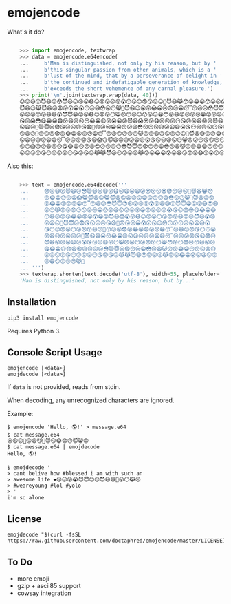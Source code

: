 # emojencode


What's it do?

```python

    >>> import emojencode, textwrap
    >>> data = emojencode.e64encode(
    ...     b'Man is distinguished, not only by his reason, but by '
    ...     b'this singular passion from other animals, which is a '
    ...     b'lust of the mind, that by a perseverance of delight in '
    ...     b'the continued and indefatigable generation of knowledge, '
    ...     b'exceeds the short vehemence of any carnal pleasure.')
    >>> print('\n'.join(textwrap.wrap(data, 40)))
    😓😖😅😮😈😆😥😳😈😆😑😩😜😷😑😩😛😦😝😵😚😗😍😨😙😖😐😬😈😆😹😯😝😂😁😯😛😦😱😹
    😈😆😉😹😈😆😡😩😜😲😁😲😙😖😅😳😛😶😸😬😈😆😉😵😝😂😁😢😞😒😁😴😚😆😥😳😈😇😍😩
    😛😦😝😵😛😆😅😲😈😇😁😡😜😷😍😩😛😶😸😠😙😧😉😯😛😒😁😯😝😆😡😥😜😢😁😡😛😦😥😭
    😘😖😱😳😋😂😁😷😚😆😥😣😚😂😁😩😜😲😁😡😈😆😱😵😜😷😐😠😛😶😘😠😝😆😡😥😈😆😵😩
    😛😦😐😬😈😇😑😨😘😗😐😠😘😧😤😠😘😒😁😰😙😗😉😳😙😗😙😥😜😦😅😮😘😶😔😠😛😶😘😠
    😙😆😕😬😚😖😝😨😝😂😁😩😛😢😁😴😚😆😔😠😘😶😽😮😝😆😥😮😝😖😕😤😈😆😅😮😙😂😁😩
    😛😦😑😥😙😦😅😴😚😖😝😡😘😦😱😥😈😆😝😥😛😦😕😲😘😗😑😩😛😶😸😠😛😶😘😠😚😶😹😯
    😝😶😱😥😙😆😝😥😋😂😁😥😞😆😍😥😙😖😑😳😈😇😑😨😙😒😁😳😚😆😽😲😝😂😁😶😙😖😡😥
    😛😖😕😮😘😶😔😠😛😶😘😠😘😖😹😹😈😆😍😡😜😦😹😡😛😂😁😰😛😆😕😡😜😷😕😲😙😒😸💩

```

Also this:

```python

    >>> text = emojencode.e64decode('''
    ...     😓😖😅😮😈😆😥😳😈😆😑😩😜😷😑😩😛😦😝😵😚😗😍😨😙😖😐😬😈😆😹😯
    ...     😝😂😁😯😛😦😱😹😈😆😉😹😈😆😡😩😜😲😁😲😙😖😅😳😛😶😸😬😈😆😉😵
    ...     😝😂😁😢😞😒😁😴😚😆😥😳😈😇😍😩😛😦😝😵😛😆😅😲😈😇😁😡😜😷😍😩
    ...     😛😶😸😠😙😧😉😯😛😒😁😯😝😆😡😥😜😢😁😡😛😦😥😭😘😖😱😳😋😂😁😷
    ...     😚😆😥😣😚😂😁😩😜😲😁😡😈😆😱😵😜😷😐😠😛😶😘😠😝😆😡😥😈😆😵😩
    ...     😛😦😐😬😈😇😑😨😘😗😐😠😘😧😤😠😘😒😁😰😙😗😉😳😙😗😙😥😜😦😅😮
    ...     😘😶😔😠😛😶😘😠😙😆😕😬😚😖😝😨😝😂😁😩😛😢😁😴😚😆😔😠😘😶😽😮
    ...     😝😆😥😮😝😖😕😤😈😆😅😮😙😂😁😩😛😦😑😥😙😦😅😴😚😖😝😡😘😦😱😥
    ...     😈😆😝😥😛😦😕😲😘😗😑😩😛😶😸😠😛😶😘😠😚😶😹😯😝😶😱😥😙😆😝😥
    ...     😋😂😁😥😞😆😍😥😙😖😑😳😈😇😑😨😙😒😁😳😚😆😽😲😝😂😁😶😙😖😡😥
    ...     😛😖😕😮😘😶😔😠😛😶😘😠😘😖😹😹😈😆😍😡😜😦😹😡😛😂😁😰😛😆😕😡
    ...     😜😷😕😲😙😒😸💩
    ... ''')
    >>> textwrap.shorten(text.decode('utf-8'), width=55, placeholder='...')
    'Man is distinguished, not only by his reason, but by...'

```

## Installation

    pip3 install emojencode

Requires Python 3.


## Console Script Usage

    emojencode [<data>]
    emojdecode [<data>]

If `data` is not provided, reads from stdin.

When decoding, any unrecognized characters are ignored.

Example:

    $ emojencode 'Hello, 🌎!' > message.e64
    $ cat message.e64
    😒😆😕😬😛😆😼😬😈😏😂😟😣😈😸😡
    $ cat message.e64 | emojdecode
    Hello, 🌎!

    $ emojdecode '
    > cant belive how #blessed i am with such an
    > awesome life ❤😚😒😝😭😈😇😍😯😈😆😅😬😛😶😹😥
    > #weareyoung #lol #yolo
    > '
    i'm so alone


## License

    emojdecode "$(curl -fsSL https://raw.githubusercontent.com/doctaphred/emojencode/master/LICENSE)"


## To Do

- more emoji
- gzip + ascii85 support
- cowsay integration
